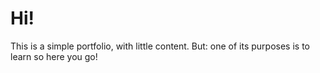 # Hi!

This is a simple portfolio, with little content.
But: one of its purposes is to learn so here you go!
